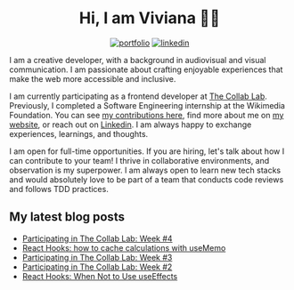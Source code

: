 <div align="center">

<h1>Hi, I am Viviana 👋🏽 </h1>

[![portfolio](https://img.shields.io/badge/my_portfolio-000?style=for-the-badge&logo=ko-fi&logoColor=white)](https://www.viviyanez.dev/)
[![linkedin](https://img.shields.io/badge/linkedin-0A66C2?style=for-the-badge&logo=linkedin&logoColor=white)](https://www.linkedin.com/in/viviana-yanez/)

</div>

I am a creative developer, with a background in audiovisual and visual communication. I am passionate about crafting enjoyable experiences that make the web more accessible and inclusive.

I am currently participating as a frontend developer at [The Collab Lab](https://the-collab-lab.codes/). Previously, I completed a Software Engineering internship at the Wikimedia Foundation. You can see [my contributions here](https://github.com/wikimedia/mediawiki-extensions-GrowthExperiments/commits?author=vivitt), find more about me on [my website](https://www.viviyanez.dev/), or reach out on [Linkedin](https://www.linkedin.com/in/viviana-yanez/). I am always happy to exchange experiences, learnings, and thoughts. 

I am open for full-time opportunities. If you are hiring, let's talk about how I can contribute to your team! I thrive in collaborative environments, and observation is my superpower. I am always open to learn new tech stacks and would absolutely love to be part of a team that conducts code reviews and follows TDD practices.

## My latest blog posts

<!-- BLOG-POST-LIST:START -->
- [Participating in The Collab Lab: Week #4](https://www.viviyanez.dev/blog/posts/the-collab-lab-week-4)
- [React Hooks: how to cache calculations with useMemo](https://www.viviyanez.dev/blog/posts/how-to-cache-calculations)
- [Participating in The Collab Lab: Week #3](https://www.viviyanez.dev/blog/posts/the-collab-lab-week-3)
- [Participating in The Collab Lab: Week #2](https://www.viviyanez.dev/blog/posts/the-collab-lab-week-2)
- [React Hooks: When Not to Use useEffects](https://www.viviyanez.dev/blog/posts/when-not-to-use-useeffects)
<!-- BLOG-POST-LIST:END -->


<!--**vivitt/vivitt** is a ✨ _special_ ✨ repository because its `README.md` (this file) appears on your GitHub profile.
